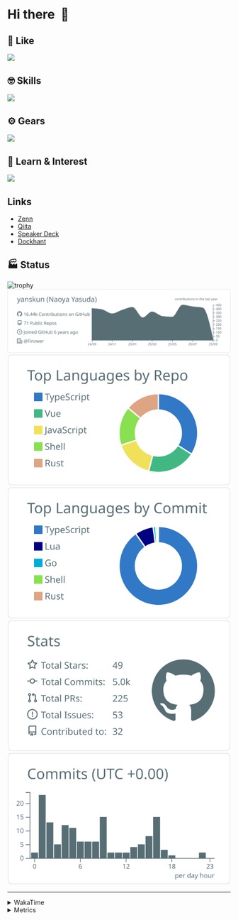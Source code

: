 # Hi there&nbsp; :wave:

## 💌 Like
<img src="https://go-skill-icons.vercel.app/api/icons?i=github" />

## 🤓 Skills
<img src="https://go-skill-icons.vercel.app/api/icons?i=js,ts,vue,nuxtjs,react,nextjs,go,lua,git" />

## ⚙️ Gears
<img src="https://go-skill-icons.vercel.app/api/icons?i=neovim,vscode,githubcopilot,alacritty,tmux" />

## 📖 Learn & Interest
<img src="https://go-skill-icons.vercel.app/api/icons?i=rust,deno,css,zig,playwright,githubactions,storybook,netlify,eslint" />

## Links
- [Zenn](https://zenn.dev/yanskun)
- [Qiita](https://qiita.com/yanskun)
- [Speaker Deck](https://speakerdeck.com/yanskun)
- [Dockhant](https://www.dockhunt.com/users/yanskun)

<!-- https://github.com/ryo-ma/github-profile-trophy -->

## 🏭 Status

<img src="https://github-profile-trophy.vercel.app/?username=yanskun&theme=onedark&row=1" alt="trophy">

<!-- https://github.com/vn7n24fzkq/github-profile-summary-cards -->
<picture>
  <source media="(prefers-color-scheme: dark)" srcset="https://raw.githubusercontent.com/yanskun/yanskun/master/profile-summary-card-output/nord_dark/0-profile-details.svg">
 <img src="https://raw.githubusercontent.com/yanskun/yanskun/master/profile-summary-card-output/default/0-profile-details.svg">
</picture>
<br>
<picture>
  <source media="(prefers-color-scheme: dark)" srcset="https://raw.githubusercontent.com/yanskun/yanskun/master/profile-summary-card-output/nord_dark/1-repos-per-language.svg">
 <img src="https://raw.githubusercontent.com/yanskun/yanskun/master/profile-summary-card-output/default/1-repos-per-language.svg">
</picture>
<picture>
  <source media="(prefers-color-scheme: dark)" srcset="https://raw.githubusercontent.com/yanskun/yanskun/master/profile-summary-card-output/nord_dark/2-most-commit-language.svg">
 <img src="https://raw.githubusercontent.com/yanskun/yanskun/master/profile-summary-card-output/default/2-most-commit-language.svg">
</picture>
<br>
<picture>
  <source media="(prefers-color-scheme: dark)" srcset="https://raw.githubusercontent.com/yanskun/yanskun/master/profile-summary-card-output/nord_dark/3-stats.svg">
 <img src="https://raw.githubusercontent.com/yanskun/yanskun/master/profile-summary-card-output/default/3-stats.svg">
</picture>
<picture>
  <source media="(prefers-color-scheme: dark)" srcset="https://raw.githubusercontent.com/yanskun/yanskun/master/profile-summary-card-output/nord_dark/4-productive-time.svg">
 <img src="https://raw.githubusercontent.com/yanskun/yanskun/master/profile-summary-card-output/default/4-productive-time.svg">
</picture>

---

<details>
  <summary>WakaTime</summary>
<!--START_SECTION:waka-->
![Code Time](http://img.shields.io/badge/Code%20Time-2%2C606%20hrs%2057%20mins-blue)

**🐱 My GitHub Data** 

> 📦 157.4 kB Used in GitHub's Storage 
 > 
> 🏆 3,072 Contributions in the Year 2025
 > 
> 💼 Opted to Hire
 > 
> 📜 132 Public Repositories 
 > 
> 🔑 6 Private Repositories 
 > 
**I'm an Early 🐤** 

```text
🌞 Morning                34996 commits       ████░░░░░░░░░░░░░░░░░░░░░   16.33 % 
🌆 Daytime                132638 commits      ███████████████░░░░░░░░░░   61.88 % 
🌃 Evening                42861 commits       █████░░░░░░░░░░░░░░░░░░░░   20.00 % 
🌙 Night                  3849 commits        ░░░░░░░░░░░░░░░░░░░░░░░░░   01.80 % 
```
📅 **I'm Most Productive on Tuesday** 

```text
Monday                   34024 commits       ████░░░░░░░░░░░░░░░░░░░░░   15.87 % 
Tuesday                  47755 commits       ██████░░░░░░░░░░░░░░░░░░░   22.28 % 
Wednesday                45248 commits       █████░░░░░░░░░░░░░░░░░░░░   21.11 % 
Thursday                 41098 commits       █████░░░░░░░░░░░░░░░░░░░░   19.17 % 
Friday                   39485 commits       █████░░░░░░░░░░░░░░░░░░░░   18.42 % 
Saturday                 2233 commits        ░░░░░░░░░░░░░░░░░░░░░░░░░   01.04 % 
Sunday                   4501 commits        █░░░░░░░░░░░░░░░░░░░░░░░░   02.10 % 
```


📊 **This Week I Spent My Time On** 

```text
🕑︎ Time Zone: Asia/Tokyo

💬 Programming Languages: 
TypeScript               30 hrs 40 mins      ██████████████████████░░░   86.70 % 
Other                    1 hr 6 mins         █░░░░░░░░░░░░░░░░░░░░░░░░   03.14 % 
JSON                     1 hr 1 min          █░░░░░░░░░░░░░░░░░░░░░░░░   02.90 % 
Markdown                 43 mins             █░░░░░░░░░░░░░░░░░░░░░░░░   02.03 % 
Go                       37 mins             ░░░░░░░░░░░░░░░░░░░░░░░░░   01.77 % 

🔥 Editors: 
Neovim                   34 hrs 8 mins       ████████████████████████░   96.48 % 
VS Code                  1 hr 14 mins        █░░░░░░░░░░░░░░░░░░░░░░░░   03.52 % 

💻 Operating System: 
Mac                      35 hrs 23 mins      █████████████████████████   100.00 % 
```


 Last Updated on 01/09/2025 05:39:23 UTC
<!--END_SECTION:waka-->
</details>

<details>
  <summary>Metrics</summary>
  <img src="https://github.com/yanskun/yanskun/blob/main/github-metrics.svg" alt="Metrics">
</details>
